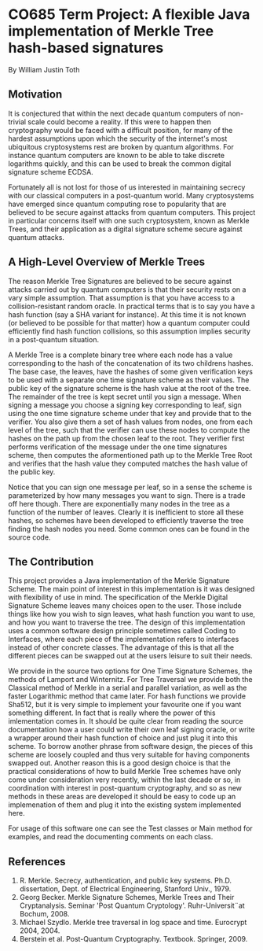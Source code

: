 # CO685 Term Project: A flexible Java implementation of Merkle Tree hash-based signatures

By William Justin Toth

## Motivation
It is conjectured that within the next decade quantum computers of non-trivial scale could become a reality. If this were to happen then cryptography would be faced with a difficult position, for many of the hardest assumptions upon which the security of the internet's most ubiquitous cryptosystems rest are broken by quantum algorithms. For instance quantum computers are known to be able to take discrete logarithms quickly, and this can be used to break the common digital signature scheme ECDSA.

Fortunately all is not lost for those of us interested in maintaining secrecy with our classical computers in a post-quantum world. Many cryptosystems have emerged since quantum computing rose to popularity that are believed to be secure against attacks from quantum computers. This project in particular concerns itself with one such cryptosystem, known as Merkle Trees, and their application as a digital signature scheme secure against quantum attacks.

## A High-Level Overview of Merkle Trees
The reason Merkle Tree Signatures are believed to be secure against attacks carried out by quantum computers is that their security rests on a vary simple assumption. That assumption is that you have access to a collision-resistant random oracle. In practical terms that is to say you have a hash function (say a SHA variant for instance). At this time it is not known (or believed to be possible for that matter) how a quantum computer could efficiently find hash function collisions, so this assumption implies security in a post-quantum situation.

A Merkle Tree is a complete binary tree where each node has a value corresponding to the hash of the concatenation of its two childrens hashes. The base case, the leaves, have the hashes of some given verification keys to be used with a separate one time signature scheme as their values. The public key of the signature scheme is the hash value at the root of the tree. The remainder of the tree is kept secret until you sign a message. When signing a message you choose a signing key corresponding to leaf, sign using the one time signature scheme under that key and provide that to the verifier. You also give them a set of hash values from nodes, one from each level of the tree, such that the verifier can use these nodes to compute the hashes on the path up from the chosen leaf to the root. They verifier first performs verification of the message under the one time signatures scheme, then computes the aformentioned path up to the Merkle Tree Root and verifies that the hash value they computed matches the hash value of the public key.

Notice that you can sign one message per leaf, so in a sense the scheme is parameterized by how many messages you want to sign. There is a trade off here though. There are exponentially many nodes in the tree as a function of the number of leaves. Clearly it is inefficient to store all these hashes, so schemes have been developed to efficiently traverse the tree finding the hash nodes you need. Some common ones can be found in the source code.

## The Contribution
This project provides a Java implementation of the Merkle Signature Scheme. The main point of interest in this implementation is it was designed with flexibility of use in mind. The specification of the Merkle Digital Signature Scheme leaves many choices open to the user. Those include things like how you wish to sign leaves, what hash function you want to use, and how you want to traverse the tree. The design of this implementation uses a common software design principle sometimes called Coding to Interfaces, where each piece of the implementation refers to interfaces instead of other concrete classes. The advantage of this is that all the different pieces can be swapped out at the users leisure to suit their needs.

We provide in the source two options for One Time Signature Schemes, the methods of Lamport and Winternitz. For Tree Traversal we provide both the Classical method of Merkle in a serial and parallel variation, as well as the faster Logarithmic method that came later. For hash functions we provide Sha512, but it is very simple to implement your favourite one if you want something different. In fact that is really where the power of this imlementation comes in. It should be quite clear from reading the source documentation how a user could write their own leaf signing oracle, or write a wrapper around their hash function of choice and just plug it into this scheme. To borrow another phrase from software design, the pieces of this scheme are loosely coupled and thus very suitable for having components swapped out. Another reason this is a good design choice is that the practical considerations of how to build Merkle Tree schemes have only come under consideration very recently, within the last decade or so, in coordination with interest in post-quantum cryptography, and so as new methods in these areas are developed it should be easy to code up an implemenation of them and plug it into the existing system implemented here.

For usage of this software one can see the Test classes or Main method for examples, and read the documenting comments on each class.

## References
1. R. Merkle. Secrecy, authentication, and public key systems. Ph.D. dissertation, Dept. of Electrical Engineering, Stanford Univ., 1979.
2. Georg Becker. Merkle Signature Schemes, Merkle Trees and Their Cryptanalysis. Seminar 'Post Quantum Cryptology'. Ruhr-Universit¨at Bochum, 2008.
3. Michael Szydlo. Merkle tree traversal in log space and time. Eurocrypt 2004, 2004.
4. Berstein et al. Post-Quantum Cryptography. Textbook. Springer, 2009.
